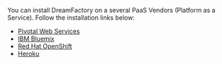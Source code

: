 You can install DreamFactory on a several PaaS Vendors (Platform as a Service). Follow the installation links below:

* [Pivotal Web Services](http://www.dreamfactory.com/pwslanding)
* [IBM Bluemix](https://www.dreamfactory.com/bluemixlanding)
* [Red Hat OpenShift](Deploying-to-OpenShift)
* [Heroku](Deploying-to-Heroku)




